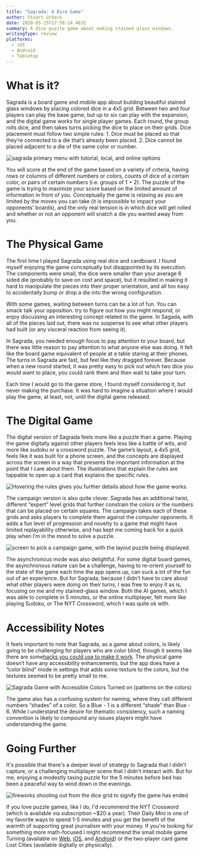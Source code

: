 ```yaml
---
title: "Sagrada: A Dice Game"
author: Stuart Urback
date: 2020-05-25T17:50:14.463Z
summary: A dice puzzle game about making stained glass windows.
writingType: review
platforms:
  - iOS
  - Android
  - Tabletop
---
```

# What is it?

Sagrada is a board game and mobile app about building beautiful stained glass windows by placing colored dice in a 4x5 grid. Between two and four players can play the base game, but up to six can play with the expansion, and the digital game works for single player games. Each round, the group rolls dice, and then takes turns picking the dice to place on their grids. Dice placement must follow two simple rules: 1. Dice must be placed so that they’re connected to a die that’s already been placed. 2. Dice cannot be placed adjacent to a die of the same color or number.

![sagrada primary menu with tutorial, local, and online options](/static/img/photo-may-25-10-42-56-am-min.webp "Sagrada Welcome Screen")

You will score at the end of the game based on a variety of criteria, having rows or columns of different numbers or colors, counts of dice of a certain color, or pairs of certain numbers (i.e. groups of 1 + 2). The puzzle of the game is trying to maximize your score based on the limited amount of information in front of you. Conceptually the game is relaxing as you are limited by the moves you can take (it is impossible to impact your opponents' boards), and the only real tension is in which dice will get rolled and whether or not an opponent will snatch a die you wanted away from you.

# The Physical Game

The first time I played Sagrada using real dice and cardboard. I found myself enjoying the game conceptually but disappointed by its execution. The components were small, the dice were smaller than your average 6 sided die (probably to save on cost and space), but it resulted in making it hard to manipulate the pieces into their proper orientation, and all too easy to accidentally bump or drop a die into the wrong configuration.

With some games, waiting between turns can be a lot of fun. You can smack talk your opposition. try to figure out how you might respond, or enjoy discussing an interesting concept related to the game. In Sagada, with all of the pieces laid out, there was no suspense to see what other players had built (or any visceral reaction from seeing it).

In Sagrada, you needed enough focus to pay attention to your board, but there was little reason to pay attention to what anyone else was doing. It felt like the board game equivalent of people at a table staring at their phones. The turns in Sagrada are fast, but feel like they dragged forever. Because when a new round started, it was pretty easy to pick out which two dice you would want to place, you could rank them and then wait to take your turn.

Each time I would go to the game store, I found myself considering it, but never making the purchase. It was hard to imagine a situation where I would play the game, at least, not, until the digital game released.

# The Digital Game

The digital version of Sagrada feels more like a puzzle than a game. Playing the game digitally against other players feels less like a battle of wits, and more like sudoku or a crossword puzzle. The game’s layout, a 4x5 grid, feels like it was built for a phone screen, and the concepts are displayed across the screen in a way that presents the important information at the point that I care about them. The illustrations that explain the rules are tappable to open up a card that explains the specific rules.

![Hovering the rules gives you further details about how the game works.](/static/img/photo-may-25-10-45-05-am-min.webp "Rules Pop Up")

The campaign version is also quite clever. Sagrada has an additional twist, different “expert” level grids that further constrain the colors or the numbers that can be placed on certain squares. The campaign takes each of these grids and asks players to complete them against the computer opponents. It adds a fun level of progression and novelty to a game that might have limited replayability otherwise, and has kept me coming back for a quick play when I’m in the mood to solve a puzzle.

![screen to pick a campaign game, with the layout puzzle being displayed.](/static/img/photo-may-25-10-43-08-am-min.webp "Campaign select screen")

The asynchronous mode was also delightful. For some digital board games, the asynchronous nature can be a challenge, having to re-orient yourself to the state of the game each time the app opens up, can suck a lot of the fun out of an experience. But for Sagrada, because I didn't have to care about what other players were doing on their turns, I was free to enjoy it as is, focusing on me and my stained-glass window. Both the AI games, which I was able to complete in 5 minutes, or the online multiplayer, felt more like playing Sudoku, or The NYT Crossword, which I was quite ok with.

# Accessibility Notes

It feels important to note that Sagrada, as a game about colors, is likely going to be challenging for players who are color blind, though it seems like there are some[hacks you could use to make it work](https://colorblindgames.com/2019/04/07/colorblind-review-sagrada/). The physical game doesn’t have any accessibility enhancements, but the app does have a “color blind” mode in settings that adds some texture to the colors, but the textures seemed to be pretty small to me.

![Sagrada Game with Accessible Colors Turned on (patterns on the colors)](/static/img/file-may-25-12-17-21-pm.webp "Accessibility On")

The game also has a confusing system for naming, where they call different numbers “shades” of a color. So a Blue - 1 is a different “shade” than Blue - 6. While I understand the desire for thematic consistency, such a naming convention is likely to compound any issues players might have understanding the game.

# Going Further

It's possible that there's a deeper level of strategy to Sagrada that I didn't capture, or a challenging multiplayer scene that I didn't interact with. But for me, enjoying a modestly taxing puzzle for the 5 minutes before bed has been a peaceful way to wind down in the evenings.

![fireworks shooting out from the dice grid to signify the game has ended](/static/img/photo-may-25-10-57-58-am-min.webp "End Game Screen")

If you love puzzle games, like I do, I'd recommend the NYT Crossword (which is available via subscription ~$20 a year). Their Daily Mini is one of my favorite ways to spend 1-5 minutes and you get the benefit of the warmth of supporting great journalism with your money. If you're looking for something more math-focused I might recommend the small mobile game[](https://www.fowers.games/pages/turning) Turning (available on [Web](https://www.fowers.games/pages/turning), [iOS](https://apps.apple.com/us/app/turning/id1201497179), and [Android](https://play.google.com/store/apps/details?id=net.fowers.turninginfinite&hl=en_US)) or the two-player card game Lost Cities (available digitally or physically).
